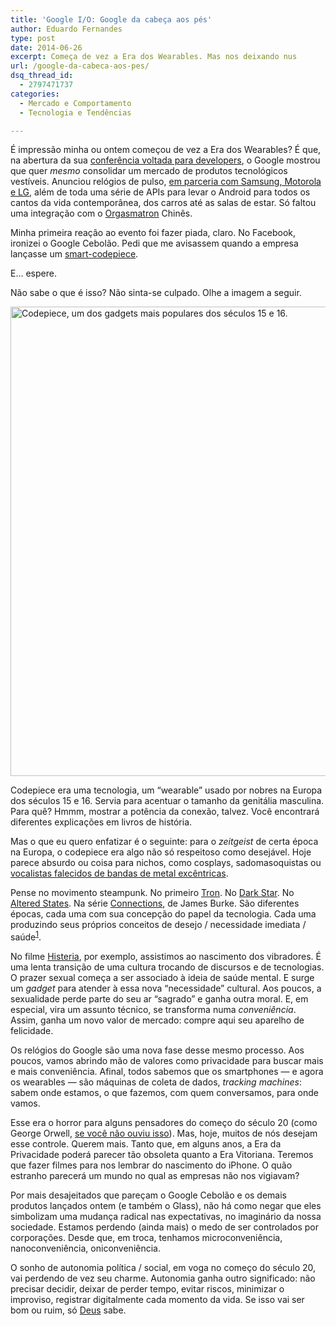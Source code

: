 ```yaml
---
title: 'Google I/O: Google da cabeça aos pés'
author: Eduardo Fernandes
type: post
date: 2014-06-26
excerpt: Começa de vez a Era dos Wearables. Mas nos deixando nus
url: /google-da-cabeca-aos-pes/
dsq_thread_id:
  - 2797471737
categories:
  - Mercado e Comportamento
  - Tecnologia e Tendências

---
```

É impressão minha ou ontem começou de vez a Era dos Wearables? É que, na abertura da sua [conferência voltada para developers][1], o Google mostrou que quer _mesmo_ consolidar um mercado de produtos tecnológicos vestíveis. Anunciou relógios de pulso, [em parceria com Samsung, Motorola e LG][2], além de toda uma série de APIs para levar o Android para todos os cantos da vida contemporânea, dos carros até as salas de estar. Só faltou uma integração com o [Orgasmatron][3] Chinês.

Minha primeira reação ao evento foi fazer piada, claro. No Facebook, ironizei o Google Cebolão. Pedi que me avisassem quando a empresa lançasse um [smart-codepiece][4].

E… espere.

Não sabe o que é isso? Não sinta-se culpado. Olhe a imagem a seguir.

<img src="http://tableless.com.br/uploads/2014/06/codepiece.jpg" alt="Codepiece, um dos gadgets mais populares dos séculos 15 e 16. " width="640" height="751" class="size-full wp-image-43176" srcset="uploads/2014/06/codepiece.jpg 640w, uploads/2014/06/codepiece-118x139.jpg 118w, uploads/2014/06/codepiece-400x469.jpg 400w" sizes="(max-width: 640px) 100vw, 640px" />

Codepiece era uma tecnologia, um &#8220;wearable&#8221; usado por nobres na Europa dos séculos 15 e 16. Servia para acentuar o tamanho da genitália masculina. Para quê? Hmmm, mostrar a potência da conexão, talvez. Você encontrará diferentes explicações em livros de história.

Mas o que eu quero enfatizar é o seguinte: para o _zeitgeist_ de certa época na Europa, o codepiece era algo não só respeitoso como desejável. Hoje parece absurdo ou coisa para nichos, como cosplays, sadomasoquistas ou [vocalistas falecidos de bandas de metal excêntricas][5].

Pense no movimento steampunk. No primeiro [Tron][6]. No [Dark Star][7]. No [Altered States][8]. Na série [Connections][9], de James Burke. São diferentes épocas, cada uma com sua concepção do papel da tecnologia. Cada uma produzindo seus próprios conceitos de desejo / necessidade imediata / saúde<sup id="fnref:1"><a href="1" rel="footnote">1</a></sup>.

No filme [Histeria][10], por exemplo, assistimos ao nascimento dos vibradores. É uma lenta transição de uma cultura trocando de discursos e de tecnologias. O prazer sexual começa a ser associado à ideia de saúde mental. E surge um _gadget_ para atender à essa nova &#8220;necessidade&#8221; cultural. Aos poucos, a sexualidade perde parte do seu ar &#8220;sagrado&#8221; e ganha outra moral. E, em especial, vira um assunto técnico, se transforma numa _conveniência_. Assim, ganha um novo valor de mercado: compre aqui seu aparelho de felicidade.

Os relógios do Google são uma nova fase desse mesmo processo. Aos poucos, vamos abrindo mão de valores como privacidade para buscar mais e mais conveniência. Afinal, todos sabemos que os smartphones — e agora os wearables — são máquinas de coleta de dados, _tracking machines_: sabem onde estamos, o que fazemos, com quem conversamos, para onde vamos.

Esse era o horror para alguns pensadores do começo do século 20 (como George Orwell, [se você não ouviu isso][11]). Mas, hoje, muitos de nós desejam esse controle. Querem mais. Tanto que, em alguns anos, a Era da Privacidade poderá parecer tão obsoleta quanto a Era Vitoriana. Teremos que fazer filmes para nos lembrar do nascimento do iPhone. O quão estranho parecerá um mundo no qual as empresas não nos vigiavam?

Por mais desajeitados que pareçam o Google Cebolão e os demais produtos lançados ontem (e também o Glass), não há como negar que eles simbolizam uma mudança radical nas expectativas, no imaginário da nossa sociedade. Estamos perdendo (ainda mais) o medo de ser controlados por corporações. Desde que, em troca, tenhamos microconveniência, nanoconveniência, oniconveniência.

O sonho de autonomia política / social, em voga no começo do século 20, vai perdendo de vez seu charme. Autonomia ganha outro significado: não precisar decidir, deixar de perder tempo, evitar riscos, minimizar o improviso, registrar digitalmente cada momento da vida. Se isso vai ser bom ou ruim, só [Deus][12] sabe.

[^1]:    
    E, por outro lado, também seu senso de ridículo e seu revival para nichos.<a href="1" rev="footnote">&#8617;</a>

 [1]: https://www.google.com/events/io
 [2]: http://www.engadget.com/2014/06/26/android-wear-watches-compared/
 [3]: http://www.inquisitr.com/1314659/orgasmatron-automatic-sperm-extractors-installed-into-chinese-hospitals-video/
 [4]: https://en.wikipedia.org/wiki/Codpiece
 [5]: https://en.wikipedia.org/wiki/Oderus_Urungus
 [6]: https://en.wikipedia.org/wiki/Tron
 [7]: http://goo.gl/LBQAuy
 [8]: https://en.wikipedia.org/wiki/Altered_States
 [9]: https://www.youtube.com/watch?v=4sb7bOljBAQ
 [10]: http://goo.gl/56VcEY
 [11]: http://toe.prx.org/2014/04/1984-the-year-not-the-book/
 [12]: https://twitter.com/OCriador